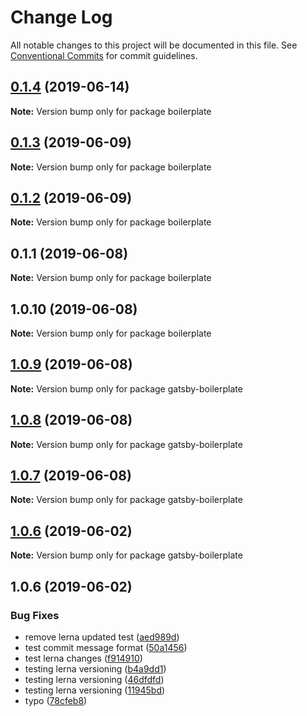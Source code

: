 # Change Log

All notable changes to this project will be documented in this file.
See [Conventional Commits](https://conventionalcommits.org) for commit guidelines.

## [0.1.4](https://github.com/jaccomeijer/wheelroom/compare/boilerplate@0.1.3...boilerplate@0.1.4) (2019-06-14)

**Note:** Version bump only for package boilerplate





## [0.1.3](https://github.com/jaccomeijer/wheelroom/compare/boilerplate@0.1.2...boilerplate@0.1.3) (2019-06-09)

**Note:** Version bump only for package boilerplate





## [0.1.2](https://github.com/jaccomeijer/wheelroom/compare/boilerplate@0.1.1...boilerplate@0.1.2) (2019-06-09)

**Note:** Version bump only for package boilerplate





## 0.1.1 (2019-06-08)

**Note:** Version bump only for package boilerplate





## 1.0.10 (2019-06-08)

**Note:** Version bump only for package boilerplate





## [1.0.9](https://github.com/jaccomeijer/wheelroom/compare/gatsby-boilerplate@1.0.8...gatsby-boilerplate@1.0.9) (2019-06-08)

**Note:** Version bump only for package gatsby-boilerplate





## [1.0.8](https://github.com/jaccomeijer/wheelroom/compare/gatsby-boilerplate@1.0.7...gatsby-boilerplate@1.0.8) (2019-06-08)

**Note:** Version bump only for package gatsby-boilerplate





## [1.0.7](https://github.com/jaccomeijer/wheelroom/compare/gatsby-boilerplate@1.0.6...gatsby-boilerplate@1.0.7) (2019-06-08)

**Note:** Version bump only for package gatsby-boilerplate





## [1.0.6](https://github.com/jaccomeijer/gatsby-boilerplate/compare/gatsby-boilerplate@1.0.5...gatsby-boilerplate@1.0.6) (2019-06-02)

**Note:** Version bump only for package gatsby-boilerplate





## 1.0.6 (2019-06-02)


### Bug Fixes

* remove lerna updated test ([aed989d](https://github.com/jaccomeijer/gatsby-boilerplate/commit/aed989d))
* test commit message format ([50a1456](https://github.com/jaccomeijer/gatsby-boilerplate/commit/50a1456))
* test lerna changes ([f914910](https://github.com/jaccomeijer/gatsby-boilerplate/commit/f914910))
* testing lerna versioning ([b4a9dd1](https://github.com/jaccomeijer/gatsby-boilerplate/commit/b4a9dd1))
* testing lerna versioning ([46dfdfd](https://github.com/jaccomeijer/gatsby-boilerplate/commit/46dfdfd))
* testing lerna versioning ([11945bd](https://github.com/jaccomeijer/gatsby-boilerplate/commit/11945bd))
* typo ([78cfeb8](https://github.com/jaccomeijer/gatsby-boilerplate/commit/78cfeb8))
